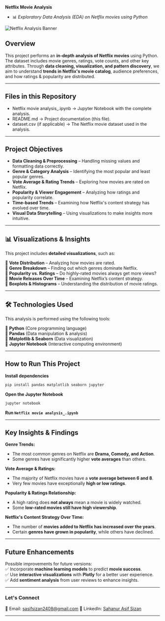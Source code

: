**Netflix Movie Analysis**
- 📊 *Exploratory Data Analysis (EDA) on Netflix movies using Python*  

![Netflix Analysis Banner](https://upload.wikimedia.org/wikipedia/commons/0/08/Netflix_2015_logo.svg)  


## Overview
This project performs an **in-depth analysis of Netflix movies** using Python. The dataset includes movie genres, ratings, vote counts, and other key attributes. Through **data cleaning, visualization, and pattern discovery**, we aim to understand **trends in Netflix's movie catalog**, audience preferences, and how ratings & popularity are distributed.  

---

##  Files in this Repository
- Netflix movie analysis_.ipynb → Jupyter Notebook with the complete analysis.  
- README.md → Project documentation (this file).  
- dataset.csv (if applicable) → The Netflix movie dataset used in the analysis.  

---

##  Project Objectives
- **Data Cleaning & Preprocessing** – Handling missing values and formatting data correctly.
- **Genre & Category Analysis** – Identifying the most popular and least popular genres.
-  **Vote Average & Rating Trends** – Exploring how movies are rated on Netflix.  
- **Popularity & Viewer Engagement** – Analyzing how ratings and popularity correlate.  
- **Time-based Trends** – Examining how Netflix's content strategy has evolved over time.  
- **Visual Data Storytelling** – Using visualizations to make insights more intuitive.  

---

## 📊 Visualizations & Insights
This project includes **detailed visualizations**, such as:  

🔹 **Vote Distribution** – Analyzing how movies are rated.  
🔹 **Genre Breakdown** – Finding out which genres dominate Netflix.  
🔹 **Popularity vs. Ratings** – Do highly-rated movies always get more views?  
🔹 **Movie Releases Over Time** – Examining Netflix’s content strategy.  
🔹 **Boxplots & Histograms** – Understanding the distribution of movie ratings.  

---

## 🛠️ Technologies Used
This analysis is performed using the following tools:  

🔸 **Python**  (Core programming language)  
🔸 **Pandas**  (Data manipulation & analysis)  
🔸 **Matplotlib & Seaborn**  (Data visualization)  
🔸 **Jupyter Notebook**  (Interactive computing environment)  

---

##  How to Run This Project

 **Install dependencies**  
   ```sh
   pip install pandas matplotlib seaborn jupyter
   ```
 **Open the Jupyter Notebook**  
   ```sh
   jupyter notebook
   ```
 **Run `Netflix movie analysis_.ipynb`**  

---

## Key Insights & Findings
 **Genre Trends:**  
   - The most common genres on Netflix are **Drama, Comedy, and Action**.  
   - Some genres have significantly higher **vote averages** than others.  

 **Vote Average & Ratings:**  
   - The majority of Netflix movies have a **vote average between 6 and 8**.  
   - Very few movies have exceptionally **high or low ratings**.  

 **Popularity & Ratings Relationship:**  
   - A high rating does **not always** mean a movie is widely watched.  
   - Some **low-rated movies still have high viewership**.  

 **Netflix's Content Strategy Over Time:**  
   - The number of **movies added to Netflix has increased over the years**.  
   - Certain **genres have grown in popularity**, while others have declined.  

---

##  Future Enhancements
 Possible improvements for future versions:  
✅ Incorporate **machine learning models** to predict **movie success**.  
✅ Use **interactive visualizations** with **Plotly** for a better user experience.  
✅ Add **sentiment analysis** from user reviews to enhance insights.  

---

###  Let's Connect
📧 Email: sasifsizan2408@gmail.com
🔗 LinkedIn: [Sahanur Asif Sizan](https://www.linkedin.com/in/sahanur-asif-sizan/)  

---
